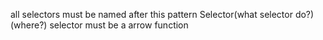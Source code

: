 all selectors must be named after this pattern
  Selector(what selector do?)(where?)
  selector must be a arrow function
